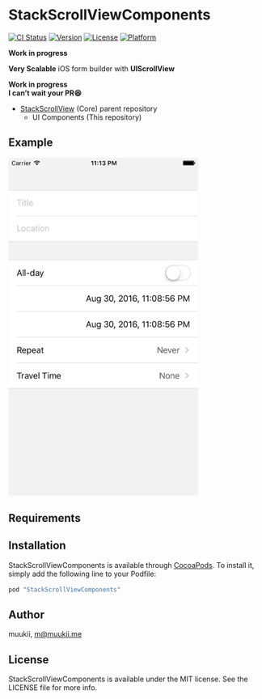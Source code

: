 # StackScrollViewComponents

[![CI Status](http://img.shields.io/travis/muukii/StackScrollViewComponents.svg?style=flat)](https://travis-ci.org/muukii/StackScrollViewComponents)
[![Version](https://img.shields.io/cocoapods/v/StackScrollViewComponents.svg?style=flat)](http://cocoapods.org/pods/StackScrollViewComponents)
[![License](https://img.shields.io/cocoapods/l/StackScrollViewComponents.svg?style=flat)](http://cocoapods.org/pods/StackScrollViewComponents)
[![Platform](https://img.shields.io/cocoapods/p/StackScrollViewComponents.svg?style=flat)](http://cocoapods.org/pods/StackScrollViewComponents)

**Work in progress**

**Very Scalable** iOS form builder with **UIScrollView**

**Work in progress**<br>
**I can’t wait your PR:laughing:**

- [StackScrollView](https://github.com/muukii/StackScrollView) (Core) parent repository
    - UI Components (This repository)

## Example

<img src="shot.png" width=375>

## Requirements

## Installation

StackScrollViewComponents is available through [CocoaPods](http://cocoapods.org). To install
it, simply add the following line to your Podfile:

```ruby
pod "StackScrollViewComponents"
```

## Author

muukii, m@muukii.me

## License

StackScrollViewComponents is available under the MIT license. See the LICENSE file for more info.
